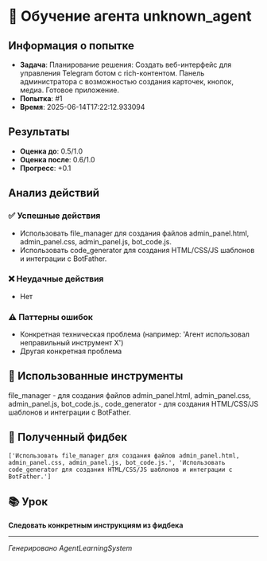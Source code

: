 # 🧠 Обучение агента unknown_agent

## Информация о попытке
- **Задача**: Планирование решения: Создать веб-интерфейс для управления Telegram ботом с rich-контентом. Панель администратора с возможностью создания карточек, кнопок, медиа. Готовое приложение.
- **Попытка**: #1
- **Время**: 2025-06-14T17:22:12.933094

## Результаты
- **Оценка до**: 0.5/1.0
- **Оценка после**: 0.6/1.0
- **Прогресс**: +0.1

## Анализ действий

### ✅ Успешные действия
- Использовать file_manager для создания файлов admin_panel.html, admin_panel.css, admin_panel.js, bot_code.js.
- Использовать code_generator для создания HTML/CSS/JS шаблонов и интеграции с BotFather.

### ❌ Неудачные действия
- Нет

### ⚠️ Паттерны ошибок
- Конкретная техническая проблема (например: 'Агент использовал неправильный инструмент X')
- Другая конкретная проблема

## 🔧 Использованные инструменты
file_manager - для создания файлов admin_panel.html, admin_panel.css, admin_panel.js, bot_code.js., code_generator - для создания HTML/CSS/JS шаблонов и интеграции с BotFather.

## 📝 Полученный фидбек
```
['Использовать file_manager для создания файлов admin_panel.html, admin_panel.css, admin_panel.js, bot_code.js.', 'Использовать code_generator для создания HTML/CSS/JS шаблонов и интеграции с BotFather.']
```

## 📚 Урок
**Следовать конкретным инструкциям из фидбека**

---
*Генерировано AgentLearningSystem*

